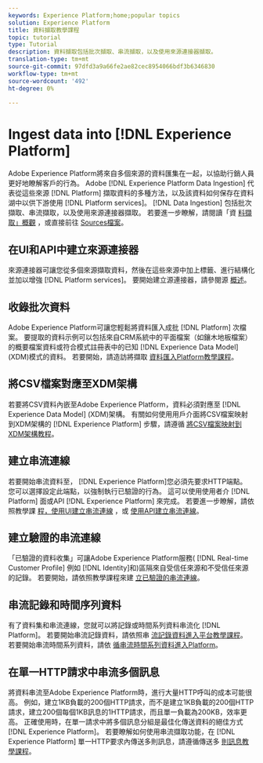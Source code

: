 ```yaml
---
keywords: Experience Platform;home;popular topics
solution: Experience Platform
title: 資料擷取教學課程
topic: tutorial
type: Tutorial
description: 資料擷取包括批次擷取、串流擷取，以及使用來源連接器擷取。
translation-type: tm+mt
source-git-commit: 97dfd3a9a66fe2ae82cec8954066bdf3b6346830
workflow-type: tm+mt
source-wordcount: '492'
ht-degree: 0%

---
```



# Ingest data into [!DNL Experience Platform]

Adobe Experience Platform將來自多個來源的資料匯集在一起，以協助行銷人員更好地瞭解客戶的行為。 Adobe [!DNL Experience Platform Data Ingestion] 代表從這些來源 [!DNL Platform] 擷取資料的多種方法，以及該資料如何保存在資料湖中以供下游使用 [!DNL Platform services]。 [!DNL Data Ingestion] 包括批次擷取、串流擷取，以及使用來源連接器擷取。 若要進一步瞭解，請閱讀「資 [料擷取」概觀](../ingestion/home.md) ，或直接前往 [Sources檔案](../sources/home.md)。

## 在UI和API中建立來源連接器

來源連接器可讓您從多個來源擷取資料，然後在這些來源中加上標籤、進行結構化並加以增強 [!DNL Platform services]。 要開始建立源連接器，請參閱源 [概述](../sources/home.md)。

## 收錄批次資料

Adobe Experience Platform可讓您輕鬆將資料匯入成批 [!DNL Platform] 次檔案。 要提取的資料示例可以包括來自CRM系統中的平面檔案（如鑲木地板檔案）的概要檔案資料或符合模式註冊表中的已知 [!DNL Experience Data Model] (XDM)模式的資料。 若要開始，請造訪將擷取 [資料匯入Platform教學課程](../ingestion/tutorials/ingest-batch-data.md)。

## 將CSV檔案對應至XDM架構

若要將CSV資料內嵌至Adobe Experience Platform，資料必須對應至 [!DNL Experience Data Model] (XDM)架構。 有關如何使用用戶介面將CSV檔案映射到XDM架構的 [!DNL Experience Platform] 步驟，請遵循 [將CSV檔案映射到XDM架構教程](../ingestion/tutorials/map-a-csv-file.md)。

## 建立串流連線

若要開始串流資料至， [!DNL Experience Platform]您必須先要求HTTP端點。 您可以選擇設定此端點，以強制執行已驗證的行為。 這可以使用使用者介 [!DNL Platform] 面或API [!DNL Experience Platform] 來完成。 若要進一步瞭解，請依照教學課 [程，使用UI建立串流連線](../ingestion/tutorials/create-streaming-connection-ui.md) ，或 [使用API建立串流連線](../ingestion/tutorials/create-streaming-connection.md)。

## 建立驗證的串流連線

「已驗證的資料收集」可讓Adobe Experience Platform服務( [!DNL Real-time Customer Profile] 例如 [!DNL Identity]和)區隔來自受信任來源和不受信任來源的記錄。 若要開始，請依照教學課程來建 [立已驗證的串流連線](../ingestion/tutorials/create-authenticated-streaming-connection.md)。

## 串流記錄和時間序列資料

有了資料集和串流連線，您就可以將記錄或時間系列資料串流化 [!DNL Platform]。 若要開始串流記錄資料，請依照串 [流記錄資料進入平台教學課程](../ingestion/tutorials/streaming-record-data.md)。 若要開始串流時間系列資料，請依 [循串流時間系列資料進入Platform](../ingestion/tutorials/streaming-time-series-data.md)。

## 在單一HTTP請求中串流多個訊息

將資料串流至Adobe Experience Platform時，進行大量HTTP呼叫的成本可能很高。 例如，建立1KB負載的200個HTTP請求，而不是建立1KB負載的200個HTTP請求，建立200個每個1KB訊息的1HTTP請求，而且單一負載為200KB，效率更高。 正確使用時，在單一請求中將多個訊息分組是最佳化傳送資料的絕佳方式 [!DNL Experience Platform]。 若要瞭解如何使用串流擷取功能，在 [!DNL Experience Platform] 單一HTTP要求內傳送多則訊息，請遵循傳送多 [則訊息教學課程](../ingestion/tutorials/streaming-multiple-messages.md)。



